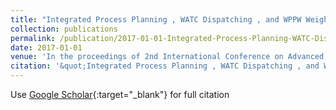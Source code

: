 ```yaml
---
title: "Integrated Process Planning , WATC Dispatching , and WPPW Weighted Due-Date Assignment Using a Hybrid-SA Search"
collection: publications
permalink: /publication/2017-01-01-Integrated-Process-Planning-WATC-Dispatching-and-WPPW-Weight
date: 2017-01-01
venue: 'In the proceedings of 2nd International Conference on Advanced Engineering Technologies (ICADET&apos;17)'
citation: '&quot;Integrated Process Planning , WATC Dispatching , and WPPW Weighted Due-Date Assignment Using a Hybrid-SA Search.&quot; In the proceedings of 2nd International Conference on Advanced Engineering Technologies (ICADET&amp;apos;17), 2017.'
---
```

Use [Google Scholar](https://scholar.google.com/scholar?q=Integrated+Process+Planning+,+WATC+Dispatching+,+and+WPPW+Weighted+Due+Date+Assignment+Using+a+Hybrid+SA+Search){:target="_blank"} for full citation